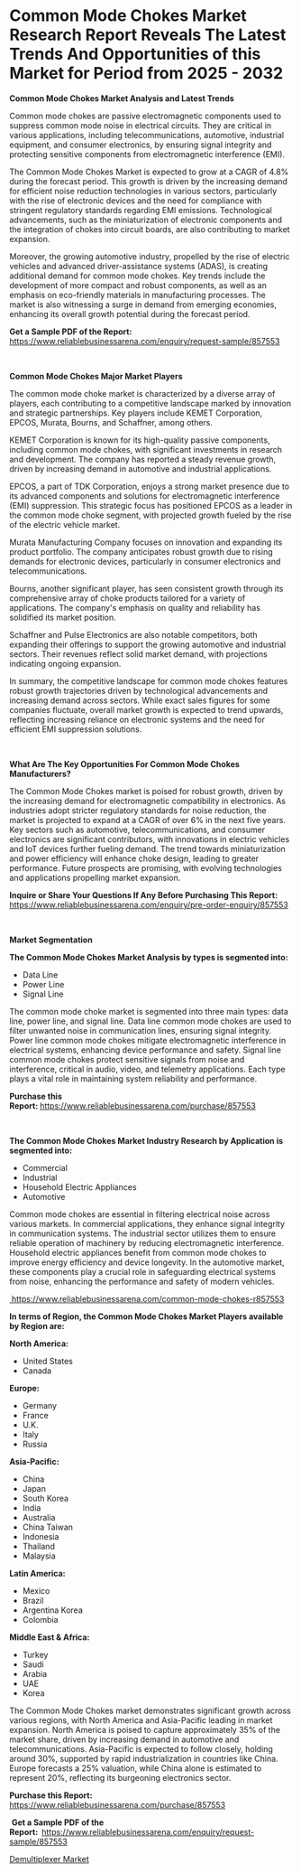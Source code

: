 <p><h1>Common Mode Chokes Market Research Report Reveals The Latest Trends And Opportunities of this Market for Period from 2025 - 2032</h1></p><p><strong>Common Mode Chokes Market Analysis and Latest Trends</strong></p>
<p><p>Common mode chokes are passive electromagnetic components used to suppress common mode noise in electrical circuits. They are critical in various applications, including telecommunications, automotive, industrial equipment, and consumer electronics, by ensuring signal integrity and protecting sensitive components from electromagnetic interference (EMI).</p><p>The Common Mode Chokes Market is expected to grow at a CAGR of 4.8% during the forecast period. This growth is driven by the increasing demand for efficient noise reduction technologies in various sectors, particularly with the rise of electronic devices and the need for compliance with stringent regulatory standards regarding EMI emissions. Technological advancements, such as the miniaturization of electronic components and the integration of chokes into circuit boards, are also contributing to market expansion.</p><p>Moreover, the growing automotive industry, propelled by the rise of electric vehicles and advanced driver-assistance systems (ADAS), is creating additional demand for common mode chokes. Key trends include the development of more compact and robust components, as well as an emphasis on eco-friendly materials in manufacturing processes. The market is also witnessing a surge in demand from emerging economies, enhancing its overall growth potential during the forecast period.</p></p>
<p><strong>Get a Sample PDF of the Report:&nbsp;</strong> <a href="https://www.reliablebusinessarena.com/enquiry/request-sample/857553?utm_campaign=1948&utm_medium=2&utm_source=Github&utm_content=ia&utm_term=10022025&utm_id=common-mode-chokes">https://www.reliablebusinessarena.com/enquiry/request-sample/857553</a></p>
<p>&nbsp;</p>
<p><strong>Common Mode Chokes Major Market Players</strong></p>
<p><p>The common mode choke market is characterized by a diverse array of players, each contributing to a competitive landscape marked by innovation and strategic partnerships. Key players include KEMET Corporation, EPCOS, Murata, Bourns, and Schaffner, among others.</p><p>KEMET Corporation is known for its high-quality passive components, including common mode chokes, with significant investments in research and development. The company has reported a steady revenue growth, driven by increasing demand in automotive and industrial applications.</p><p>EPCOS, a part of TDK Corporation, enjoys a strong market presence due to its advanced components and solutions for electromagnetic interference (EMI) suppression. This strategic focus has positioned EPCOS as a leader in the common mode choke segment, with projected growth fueled by the rise of the electric vehicle market.</p><p>Murata Manufacturing Company focuses on innovation and expanding its product portfolio. The company anticipates robust growth due to rising demands for electronic devices, particularly in consumer electronics and telecommunications.</p><p>Bourns, another significant player, has seen consistent growth through its comprehensive array of choke products tailored for a variety of applications. The company's emphasis on quality and reliability has solidified its market position.</p><p>Schaffner and Pulse Electronics are also notable competitors, both expanding their offerings to support the growing automotive and industrial sectors. Their revenues reflect solid market demand, with projections indicating ongoing expansion.</p><p>In summary, the competitive landscape for common mode chokes features robust growth trajectories driven by technological advancements and increasing demand across sectors. While exact sales figures for some companies fluctuate, overall market growth is expected to trend upwards, reflecting increasing reliance on electronic systems and the need for efficient EMI suppression solutions.</p></p>
<p>&nbsp;</p>
<p><strong>What Are The Key Opportunities For Common Mode Chokes Manufacturers?</strong></p>
<p><p>The Common Mode Chokes market is poised for robust growth, driven by the increasing demand for electromagnetic compatibility in electronics. As industries adopt stricter regulatory standards for noise reduction, the market is projected to expand at a CAGR of over 6% in the next five years. Key sectors such as automotive, telecommunications, and consumer electronics are significant contributors, with innovations in electric vehicles and IoT devices further fueling demand. The trend towards miniaturization and power efficiency will enhance choke design, leading to greater performance. Future prospects are promising, with evolving technologies and applications propelling market expansion.</p></p>
<p><strong>Inquire or Share Your Questions If Any Before Purchasing This Report:</strong> <a href="https://www.reliablebusinessarena.com/enquiry/pre-order-enquiry/857553?utm_campaign=1948&utm_medium=2&utm_source=Github&utm_content=ia&utm_term=10022025&utm_id=common-mode-chokes">https://www.reliablebusinessarena.com/enquiry/pre-order-enquiry/857553</a></p>
<p>&nbsp;</p>
<p><strong>Market Segmentation</strong></p>
<p><strong>The Common Mode Chokes Market Analysis by types is segmented into:</strong></p>
<p><ul><li>Data Line</li><li>Power Line</li><li>Signal Line</li></ul></p>
<p><p>The common mode choke market is segmented into three main types: data line, power line, and signal line. Data line common mode chokes are used to filter unwanted noise in communication lines, ensuring signal integrity. Power line common mode chokes mitigate electromagnetic interference in electrical systems, enhancing device performance and safety. Signal line common mode chokes protect sensitive signals from noise and interference, critical in audio, video, and telemetry applications. Each type plays a vital role in maintaining system reliability and performance.</p></p>
<p><strong>Purchase this Report:&nbsp;</strong><a href="https://www.reliablebusinessarena.com/purchase/857553?utm_campaign=1948&utm_medium=2&utm_source=Github&utm_content=ia&utm_term=10022025&utm_id=common-mode-chokes">https://www.reliablebusinessarena.com/purchase/857553</a></p>
<p>&nbsp;</p>
<p><strong>The Common Mode Chokes Market Industry Research by Application is segmented into:</strong></p>
<p><ul><li>Commercial</li><li>Industrial</li><li>Household Electric Appliances</li><li>Automotive</li></ul></p>
<p><p>Common mode chokes are essential in filtering electrical noise across various markets. In commercial applications, they enhance signal integrity in communication systems. The industrial sector utilizes them to ensure reliable operation of machinery by reducing electromagnetic interference. Household electric appliances benefit from common mode chokes to improve energy efficiency and device longevity. In the automotive market, these components play a crucial role in safeguarding electrical systems from noise, enhancing the performance and safety of modern vehicles.</p></p>
<p><a href="https://www.reliablebusinessarena.com/common-mode-chokes-r857553?utm_campaign=1948&utm_medium=2&utm_source=Github&utm_content=ia&utm_term=10022025&utm_id=common-mode-chokes">&nbsp;https://www.reliablebusinessarena.com/common-mode-chokes-r857553</a></p>
<p><strong>In terms of Region, the Common Mode Chokes Market Players available by Region are:</strong></p>
<p>
    <p> <strong> North America: </strong>
        <ul>
            <li>United States</li>
            <li>Canada</li>
        </ul>
        </p> 
    <p> <strong> Europe: </strong>
        <ul>
            <li>Germany</li>
            <li>France</li>
            <li>U.K.</li>
            <li>Italy</li>
            <li>Russia</li>
        </ul>
        </p> 
    <p> <strong> Asia-Pacific: </strong>
        <ul>
            <li>China</li>
            <li>Japan</li>
            <li>South Korea</li>
            <li>India</li>
            <li>Australia</li>
            <li>China Taiwan</li>
            <li>Indonesia</li>
            <li>Thailand</li>
            <li>Malaysia</li>
        </ul>
        </p> 
    <p> <strong> Latin America: </strong>
        <ul>
            <li>Mexico</li>
            <li>Brazil</li>
            <li>Argentina Korea</li>
            <li>Colombia</li>
        </ul>
        </p> 
    <p> <strong> Middle East & Africa: </strong>
        <ul>
            <li>Turkey</li>
            <li>Saudi</li>
            <li>Arabia</li>
            <li>UAE</li>
            <li>Korea</li>
        </ul>
    </p>
    </p>
<p><p>The Common Mode Chokes market demonstrates significant growth across various regions, with North America and Asia-Pacific leading in market expansion. North America is poised to capture approximately 35% of the market share, driven by increasing demand in automotive and telecommunications. Asia-Pacific is expected to follow closely, holding around 30%, supported by rapid industrialization in countries like China. Europe forecasts a 25% valuation, while China alone is estimated to represent 20%, reflecting its burgeoning electronics sector.</p></p>
<p><strong>Purchase this Report: </strong><a href="https://www.reliablebusinessarena.com/purchase/857553?utm_campaign=1948&utm_medium=2&utm_source=Github&utm_content=ia&utm_term=10022025&utm_id=common-mode-chokes">https://www.reliablebusinessarena.com/purchase/857553</a></p>
<p>&nbsp;<strong>Get a Sample PDF of the Report:&nbsp;&nbsp;</strong><a href="https://www.reliablebusinessarena.com/enquiry/request-sample/857553?utm_campaign=1948&utm_medium=2&utm_source=Github&utm_content=ia&utm_term=10022025&utm_id=common-mode-chokes">https://www.reliablebusinessarena.com/enquiry/request-sample/857553</a></p>
<p><strong></strong></p>
<p><p><a href="https://github.com/rahu1506/Market-Research-Report-List-6/blob/main/demultiplexer-market.md?utm_campaign=1948&utm_medium=2&utm_source=Github&utm_content=ia&utm_term=10022025&utm_id=common-mode-chokes">Demultiplexer Market</a></p></p>